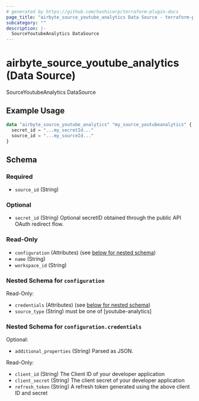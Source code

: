 ```yaml
---
# generated by https://github.com/hashicorp/terraform-plugin-docs
page_title: "airbyte_source_youtube_analytics Data Source - terraform-provider-airbyte"
subcategory: ""
description: |-
  SourceYoutubeAnalytics DataSource
---
```


# airbyte_source_youtube_analytics (Data Source)

SourceYoutubeAnalytics DataSource

## Example Usage

```terraform
data "airbyte_source_youtube_analytics" "my_source_youtubeanalytics" {
  secret_id = "...my_secretId..."
  source_id = "...my_sourceId..."
}
```

<!-- schema generated by tfplugindocs -->
## Schema

### Required

- `source_id` (String)

### Optional

- `secret_id` (String) Optional secretID obtained through the public API OAuth redirect flow.

### Read-Only

- `configuration` (Attributes) (see [below for nested schema](#nestedatt--configuration))
- `name` (String)
- `workspace_id` (String)

<a id="nestedatt--configuration"></a>
### Nested Schema for `configuration`

Read-Only:

- `credentials` (Attributes) (see [below for nested schema](#nestedatt--configuration--credentials))
- `source_type` (String) must be one of [youtube-analytics]

<a id="nestedatt--configuration--credentials"></a>
### Nested Schema for `configuration.credentials`

Optional:

- `additional_properties` (String) Parsed as JSON.

Read-Only:

- `client_id` (String) The Client ID of your developer application
- `client_secret` (String) The client secret of your developer application
- `refresh_token` (String) A refresh token generated using the above client ID and secret


